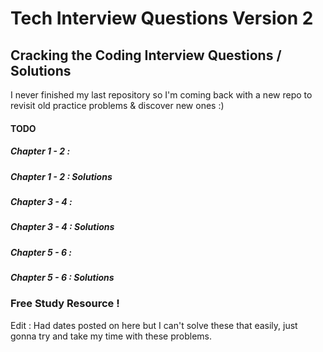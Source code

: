 # Tech Interview Questions Version 2

## Cracking the Coding Interview Questions / Solutions

I never finished my last repository so I'm coming back with a new repo to revisit old practice problems & discover
new ones :)

#### TODO

##### Chapter 1 - 2 :

##### Chapter 1 - 2 : Solutions

##### Chapter 3 - 4 :

##### Chapter 3 - 4 : Solutions

##### Chapter 5 - 6 :

##### Chapter 5 - 6 : Solutions

### Free Study Resource !

Edit : Had dates posted on here but I can't solve these that easily, just gonna try and take my time with these problems.
